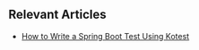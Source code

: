 ## Relevant Articles
- [How to Write a Spring Boot Test Using Kotest](https://www.baeldung.com/kotlin/kotest-spring-boot-test)
